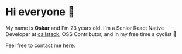 # Hi everyone 👋

My name is **Oskar** and I'm 23 years old. I'm a Senior React Native Developer at [callstack](https://www.callstack.com/), OSS Contributor, and in my free time a cyclist 🚴 

Feel free to contact me [here](https://twitter.com/o_kwasniewski).
